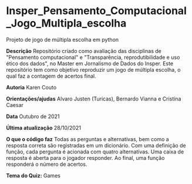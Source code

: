# Insper_Pensamento_Computacional_Jogo_Multipla_escolha
Projeto de jogo de múltipla escolha em python

**Descrição**
Repositório criado como avaliação das disciplinas de "Pensamento computacional" e "Transparência, reprodutibilidade e uso ético dos dados", no Master em Jornalismo de Dados do Insper. 
Este repositório tem como objetivo reproduzir um jogo de múltipla escolha, o qual faz a contagem de acertos final.

**Autoria**
Karen Couto

**Orientações/ajudas**
Alvaro Justen (Turicas), Bernardo Vianna e Cristina Caesar

**Data**
Outubro de 2021

**Última atualização**
28/10/2021

**O que o código faz**
Todas as perguntas e alternativas, bem como a resposta correta são registradas em um dicionário.
Com uma definição de função, cada pergunta é acionada com quatro alternativas.
Uma caixa de resposta é aberta para o jogador responder.
Ao final, uma função responderá o número de acertos.

**Tema do Quiz:** Games
